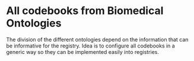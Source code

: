 # All codebooks from Biomedical Ontologies 

The division of the different ontologies depend on the information that can be informative for the registry. Idea is to configure all codebooks in a generic way so they can be implemented easily into registries.
